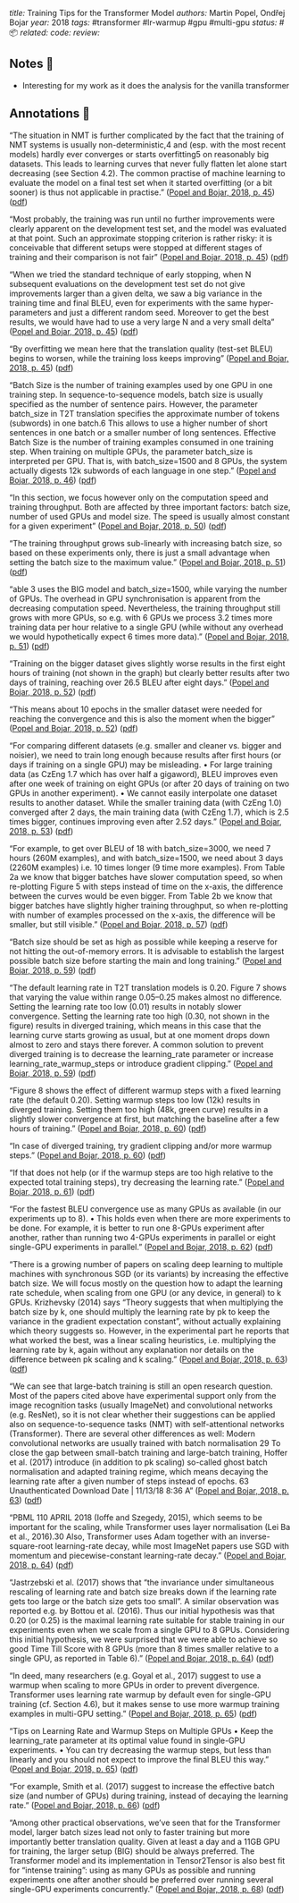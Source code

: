 *title:* Training Tips for the Transformer Model
*authors:* Martin Popel, Ondřej Bojar
*year:* 2018
*tags:* #transformer #lr-warmup #gpu #multi-gpu
*status:* #📦 
*related:*
*code:*
*review:*

## Notes 📍
- Interesting for my work as it does the analysis for the vanilla transformer

## Annotations 📖

“The situation in NMT is further complicated by the fact that the training of NMT systems is usually non-deterministic,4 and (esp. with the most recent models) hardly ever converges or starts overfitting5 on reasonably big datasets. This leads to learning curves that never fully flatten let alone start decreasing (see Section 4.2). The common practise of machine learning to evaluate the model on a final test set when it started overfitting (or a bit sooner) is thus not applicable in practise.” ([Popel and Bojar, 2018, p. 45](zotero://select/library/items/7NCFQLPX)) ([pdf](zotero://open-pdf/library/items/2MRGXVHC?page=3&annotation=YDKPA2DP))

“Most probably, the training was run until no further improvements were clearly apparent on the development test set, and the model was evaluated at that point. Such an approximate stopping criterion is rather risky: it is conceivable that different setups were stopped at different stages of training and their comparison is not fair” ([Popel and Bojar, 2018, p. 45](zotero://select/library/items/7NCFQLPX)) ([pdf](zotero://open-pdf/library/items/2MRGXVHC?page=3&annotation=M4VIHAG4))

“When we tried the standard technique of early stopping, when N subsequent evaluations on the development test set do not give improvements larger than a given delta, we saw a big variance in the training time and final BLEU, even for experiments with the same hyper-parameters and just a different random seed. Moreover to get the best results, we would have had to use a very large N and a very small delta” ([Popel and Bojar, 2018, p. 45](zotero://select/library/items/7NCFQLPX)) ([pdf](zotero://open-pdf/library/items/2MRGXVHC?page=3&annotation=BZFIKK7K))

“By overfitting we mean here that the translation quality (test-set BLEU) begins to worsen, while the training loss keeps improving” ([Popel and Bojar, 2018, p. 45](zotero://select/library/items/7NCFQLPX)) ([pdf](zotero://open-pdf/library/items/2MRGXVHC?page=3&annotation=9BWTHNJZ))

“Batch Size is the number of training examples used by one GPU in one training step. In sequence-to-sequence models, batch size is usually specified as the number of sentence pairs. However, the parameter batch_size in T2T translation specifies the approximate number of tokens (subwords) in one batch.6 This allows to use a higher number of short sentences in one batch or a smaller number of long sentences. Effective Batch Size is the number of training examples consumed in one training step. When training on multiple GPUs, the parameter batch_size is interpreted per GPU. That is, with batch_size=1500 and 8 GPUs, the system actually digests 12k subwords of each language in one step.” ([Popel and Bojar, 2018, p. 46](zotero://select/library/items/7NCFQLPX)) ([pdf](zotero://open-pdf/library/items/2MRGXVHC?page=4&annotation=W2V7DY2S))

“In this section, we focus however only on the computation speed and training throughput. Both are affected by three important factors: batch size, number of used GPUs and model size. The speed is usually almost constant for a given experiment” ([Popel and Bojar, 2018, p. 50](zotero://select/library/items/7NCFQLPX)) ([pdf](zotero://open-pdf/library/items/2MRGXVHC?page=8&annotation=85VMX8US))

“The training throughput grows sub-linearly with increasing batch size, so based on these experiments only, there is just a small advantage when setting the batch size to the maximum value.” ([Popel and Bojar, 2018, p. 51](zotero://select/library/items/7NCFQLPX)) ([pdf](zotero://open-pdf/library/items/2MRGXVHC?page=9&annotation=J4BAZIXJ))

“able 3 uses the BIG model and batch_size=1500, while varying the number of GPUs. The overhead in GPU synchronisation is apparent from the decreasing computation speed. Nevertheless, the training throughput still grows with more GPUs, so e.g. with 6 GPUs we process 3.2 times more training data per hour relative to a single GPU (while without any overhead we would hypothetically expect 6 times more data).” ([Popel and Bojar, 2018, p. 51](zotero://select/library/items/7NCFQLPX)) ([pdf](zotero://open-pdf/library/items/2MRGXVHC?page=9&annotation=3WTNFFSE))

“Training on the bigger dataset gives slightly worse results in the first eight hours of training (not shown in the graph) but clearly better results after two days of training, reaching over 26.5 BLEU after eight days.” ([Popel and Bojar, 2018, p. 52](zotero://select/library/items/7NCFQLPX)) ([pdf](zotero://open-pdf/library/items/2MRGXVHC?page=10&annotation=BP9ZWDG3))

“This means about 10 epochs in the smaller dataset were needed for reaching the convergence and this is also the moment when the bigger” ([Popel and Bojar, 2018, p. 52](zotero://select/library/items/7NCFQLPX)) ([pdf](zotero://open-pdf/library/items/2MRGXVHC?page=10&annotation=D8RD7JG8))

“For comparing different datasets (e.g. smaller and cleaner vs. bigger and noisier), we need to train long enough because results after first hours (or days if training on a single GPU) may be misleading. • For large training data (as CzEng 1.7 which has over half a gigaword), BLEU improves even after one week of training on eight GPUs (or after 20 days of training on two GPUs in another experiment). • We cannot easily interpolate one dataset results to another dataset. While the smaller training data (with CzEng 1.0) converged after 2 days, the main training data (with CzEng 1.7), which is 2.5 times bigger, continues improving even after 2.52 days.” ([Popel and Bojar, 2018, p. 53](zotero://select/library/items/7NCFQLPX)) ([pdf](zotero://open-pdf/library/items/2MRGXVHC?page=11&annotation=E2UGZ67A))

“For example, to get over BLEU of 18 with batch_size=3000, we need 7 hours (260M examples), and with batch_size=1500, we need about 3 days (2260M examples) i.e. 10 times longer (9 time more examples). From Table 2a we know that bigger batches have slower computation speed, so when re-plotting Figure 5 with steps instead of time on the x-axis, the difference between the curves would be even bigger. From Table 2b we know that bigger batches have slightly higher training throughput, so when re-plotting with number of examples processed on the x-axis, the difference will be smaller, but still visible.” ([Popel and Bojar, 2018, p. 57](zotero://select/library/items/7NCFQLPX)) ([pdf](zotero://open-pdf/library/items/2MRGXVHC?page=15&annotation=UYXSVFD9))

“Batch size should be set as high as possible while keeping a reserve for not hitting the out-of-memory errors. It is advisable to establish the largest possible batch size before starting the main and long training.” ([Popel and Bojar, 2018, p. 59](zotero://select/library/items/7NCFQLPX)) ([pdf](zotero://open-pdf/library/items/2MRGXVHC?page=17&annotation=2B8DLI6K))

“The default learning rate in T2T translation models is 0.20. Figure 7 shows that varying the value within range 0.05–0.25 makes almost no difference. Setting the learning rate too low (0.01) results in notably slower convergence. Setting the learning rate too high (0.30, not shown in the figure) results in diverged training, which means in this case that the learning curve starts growing as usual, but at one moment drops down almost to zero and stays there forever. A common solution to prevent diverged training is to decrease the learning_rate parameter or increase learning_rate_warmup_steps or introduce gradient clipping.” ([Popel and Bojar, 2018, p. 59](zotero://select/library/items/7NCFQLPX)) ([pdf](zotero://open-pdf/library/items/2MRGXVHC?page=17&annotation=4H63KPLB))

“Figure 8 shows the effect of different warmup steps with a fixed learning rate (the default 0.20). Setting warmup steps too low (12k) results in diverged training. Setting them too high (48k, green curve) results in a slightly slower convergence at first, but matching the baseline after a few hours of training.” ([Popel and Bojar, 2018, p. 60](zotero://select/library/items/7NCFQLPX)) ([pdf](zotero://open-pdf/library/items/2MRGXVHC?page=18&annotation=VQE8AIRJ))

“In case of diverged training, try gradient clipping and/or more warmup steps.” ([Popel and Bojar, 2018, p. 60](zotero://select/library/items/7NCFQLPX)) ([pdf](zotero://open-pdf/library/items/2MRGXVHC?page=18&annotation=SKAKHS3U))

“If that does not help (or if the warmup steps are too high relative to the expected total training steps), try decreasing the learning rate.” ([Popel and Bojar, 2018, p. 61](zotero://select/library/items/7NCFQLPX)) ([pdf](zotero://open-pdf/library/items/2MRGXVHC?page=19&annotation=PQ5XWYLH))

“For the fastest BLEU convergence use as many GPUs as available (in our experiments up to 8). • This holds even when there are more experiments to be done. For example, it is better to run one 8-GPUs experiment after another, rather than running two 4-GPUs experiments in parallel or eight single-GPU experiments in parallel.” ([Popel and Bojar, 2018, p. 62](zotero://select/library/items/7NCFQLPX)) ([pdf](zotero://open-pdf/library/items/2MRGXVHC?page=20&annotation=YPZ7VUER))

“There is a growing number of papers on scaling deep learning to multiple machines with synchronous SGD (or its variants) by increasing the effective batch size. We will focus mostly on the question how to adapt the learning rate schedule, when scaling from one GPU (or any device, in general) to k GPUs. Krizhevsky (2014) says “Theory suggests that when multiplying the batch size by k, one should multiply the learning rate by pk to keep the variance in the gradient expectation constant”, without actually explaining which theory suggests so. However, in the experimental part he reports that what worked the best, was a linear scaling heuristics, i.e. multiplying the learning rate by k, again without any explanation nor details on the difference between pk scaling and k scaling.” ([Popel and Bojar, 2018, p. 63](zotero://select/library/items/7NCFQLPX)) ([pdf](zotero://open-pdf/library/items/2MRGXVHC?page=21&annotation=4DFMEUV6))

“We can see that large-batch training is still an open research question. Most of the papers cited above have experimental support only from the image recognition tasks (usually ImageNet) and convolutional networks (e.g. ResNet), so it is not clear whether their suggestions can be applied also on sequence-to-sequence tasks (NMT) with self-attentional networks (Transformer). There are several other differences as well: Modern convolutional networks are usually trained with batch normalisation 29 To close the gap between small-batch training and large-batch training, Hoffer et al. (2017) introduce (in addition to pk scaling) so-called ghost batch normalisation and adapted training regime, which means decaying the learning rate after a given number of steps instead of epochs. 63 Unauthenticated Download Date | 11/13/18 8:36 A” ([Popel and Bojar, 2018, p. 63](zotero://select/library/items/7NCFQLPX)) ([pdf](zotero://open-pdf/library/items/2MRGXVHC?page=21&annotation=R6YXE6V7))

“PBML 110 APRIL 2018 (Ioffe and Szegedy, 2015), which seems to be important for the scaling, while Transformer uses layer normalisation (Lei Ba et al., 2016).30 Also, Transformer uses Adam together with an inverse-square-root learning-rate decay, while most ImageNet papers use SGD with momentum and piecewise-constant learning-rate decay.” ([Popel and Bojar, 2018, p. 64](zotero://select/library/items/7NCFQLPX)) ([pdf](zotero://open-pdf/library/items/2MRGXVHC?page=22&annotation=UJ46ZCJ4))

“Jastrzebski et al. (2017) shows that “the invariance under simultaneous rescaling of learning rate and batch size breaks down if the learning rate gets too large or the batch size gets too small”. A similar observation was reported e.g. by Bottou et al. (2016). Thus our initial hypothesis was that 0.20 (or 0.25) is the maximal learning rate suitable for stable training in our experiments even when we scale from a single GPU to 8 GPUs. Considering this initial hypothesis, we were surprised that we were able to achieve so good Time Till Score with 8 GPUs (more than 8 times smaller relative to a single GPU, as reported in Table 6).” ([Popel and Bojar, 2018, p. 64](zotero://select/library/items/7NCFQLPX)) ([pdf](zotero://open-pdf/library/items/2MRGXVHC?page=22&annotation=TAG6NJXZ))

“In deed, many researchers (e.g. Goyal et al., 2017) suggest to use a warmup when scaling to more GPUs in order to prevent divergence. Transformer uses learning rate warmup by default even for single-GPU training (cf. Section 4.6), but it makes sense to use more warmup training examples in multi-GPU setting.” ([Popel and Bojar, 2018, p. 65](zotero://select/library/items/7NCFQLPX)) ([pdf](zotero://open-pdf/library/items/2MRGXVHC?page=23&annotation=QFUSWIJB))

“Tips on Learning Rate and Warmup Steps on Multiple GPUs • Keep the learning_rate parameter at its optimal value found in single-GPU experiments. • You can try decreasing the warmup steps, but less than linearly and you should not expect to improve the final BLEU this way.” ([Popel and Bojar, 2018, p. 65](zotero://select/library/items/7NCFQLPX)) ([pdf](zotero://open-pdf/library/items/2MRGXVHC?page=23&annotation=6IHF39MY))

“For example, Smith et al. (2017) suggest to increase the effective batch size (and number of GPUs) during training, instead of decaying the learning rate.” ([Popel and Bojar, 2018, p. 66](zotero://select/library/items/7NCFQLPX)) ([pdf](zotero://open-pdf/library/items/2MRGXVHC?page=24&annotation=6T7FUD8R))

“Among other practical observations, we’ve seen that for the Transformer model, larger batch sizes lead not only to faster training but more importantly better translation quality. Given at least a day and a 11GB GPU for training, the larger setup (BIG) should be always preferred. The Transformer model and its implementation in Tensor2Tensor is also best fit for “intense training”: using as many GPUs as possible and running experiments one after another should be preferred over running several single-GPU experiments concurrently.” ([Popel and Bojar, 2018, p. 68](zotero://select/library/items/7NCFQLPX)) ([pdf](zotero://open-pdf/library/items/2MRGXVHC?page=26&annotation=J6ALIZZQ))